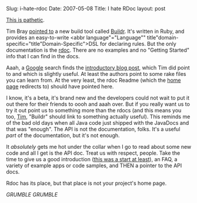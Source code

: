Slug: i-hate-rdoc
Date: 2007-05-08
Title: I hate RDoc
layout: post

[This is pathetic](http://buildr.rubyforge.org/rdoc/index.html).

Tim Bray [pointed to](http://www.tbray.org/ongoing/When/200x/2007/05/07/BuildR) a new build tool called [Buildr](http://buildr.rubyforge.org/). It&#39;s written in Ruby, and provides an easy-to-write <abbr language"="Language&quot;" title"domain-specific="title&quot;Domain-Specific">DSL</abbr> for declaring rules. But the only documentation is the [rdoc](http://rdoc.sourceforge.net/). There are no examples and no &quot;Getting Started&quot; info that I can find in the docs.

Aaah, a [Google](http://www.google.com/search?hl=en&amp;q=buildr&amp;btnG=Search) search finds the [introductory blog post](http://blog.labnotes.org/2007/04/18/introducing-buildr-or-how-we-cured-our-maven-blues/), which Tim did point to and which is slightly useful. At least the authors point to some rake files you can learn from. At the very least, the rdoc Readme (which the [home page](http://buildr.rubyforge.org) redirects to) should have pointed here.

I know, it&#39;s a beta, it&#39;s brand new and the developers could not wait to put it out there for their  friends to oooh and aaah over. But if you really want us to try it out point us to something more than the rdocs (and this means you too, [Tim](http://www.tbray.org/ongoing/), &quot;Buildr&quot; should link to something actually useful). This reminds me of the bad old days when all Java code just shipped with the JavaDocs and that was &quot;enough&quot;. The API is not the documentation, folks. It&#39;s a useful *part* of the documentation, but it&#39;s not enough.

It *absolutely* gets me hot under the collar when I go to read about some new code and all I get is the API doc. Treat us with respect, people. Take the time to give us a good introduction ([this was a start at least](http://blog.labnotes.org/2007/04/18/introducing-buildr-or-how-we-cured-our-maven-blues/)),  an FAQ, a variety of example apps or code samples, and THEN a pointer to the API docs.

Rdoc has its place, but that place is not your project&#39;s home page.

*GRUMBLE GRUMBLE*
